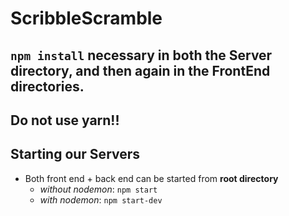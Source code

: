 # ScribbleScramble

## `npm install` necessary in both the Server directory, and then again in the FrontEnd directories.

## Do not use yarn!!

## Starting our Servers
- Both front end + back end can be started from **root directory**
  - *without nodemon*: `npm start`
  - *with nodemon*: `npm start-dev`
